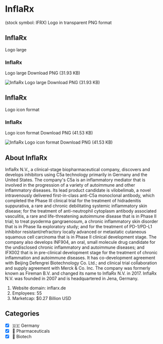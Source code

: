 # InflaRx
 (stock symbol: IFRX) Logo in transparent PNG format

## InflaRx
 Logo large

### InflaRx
 Logo large Download PNG (31.93 KB)

![InflaRx
 Logo large Download PNG (31.93 KB)](/img/orig/IFRX_BIG-eb441a45.png)

## InflaRx
 Logo icon format

### InflaRx
 Logo icon format Download PNG (41.53 KB)

![InflaRx
 Logo icon format Download PNG (41.53 KB)](/img/orig/IFRX-ff91a82a.png)

## About InflaRx


InflaRx N.V., a clinical-stage biopharmaceutical company, discovers and develops inhibitors using C5a technology primarily in Germany and the United States. The company's C5a is an inflammatory mediator that is involved in the progression of a variety of autoimmune and other inflammatory diseases. Its lead product candidate is vilobelimab, a novel intravenously delivered first-in-class anti-C5a monoclonal antibody, which completed the Phase III clinical trial for the treatment of hidradenitis suppurativa, a rare and chronic debilitating systemic inflammatory skin disease; for the treatment of anti-neutrophil cytoplasm antibody associated vasculitis, a rare and life-threatening autoimmune disease that is in Phase II trial; to treat pyoderma gangraenosum, a chronic inflammatory skin disorder that is in Phase IIa exploratory study; and for the treatment of PD-1/PD-L1 inhibitor resistant/refractory locally advanced or metastatic cutaneous squamous cell carcinoma that is in Phase II clinical development stage. The company also develops INF904, an oral, small molecule drug candidate for the undisclosed chronic inflammatory and autoimmune diseases; and IFX002 that is in pre-clinical development stage for the treatment of chronic inflammation and autoimmune diseases. It has co-development agreement with Beijing Defengrei Biotechnology Co. Ltd.; and clinical trial collaboration and supply agreement with Merck & Co. Inc. The company was formerly known as Fireman B.V. and changed its name to InflaRx N.V. in 2017. InflaRx N.V. was founded in 2007 and is headquartered in Jena, Germany.

1. Website domain: inflarx.de
2. Employees: 55
3. Marketcap: $0.27 Billion USD


## Categories
- [x] 🇩🇪 Germany
- [x] 💊 Pharmaceuticals
- [x] 🧬 Biotech

